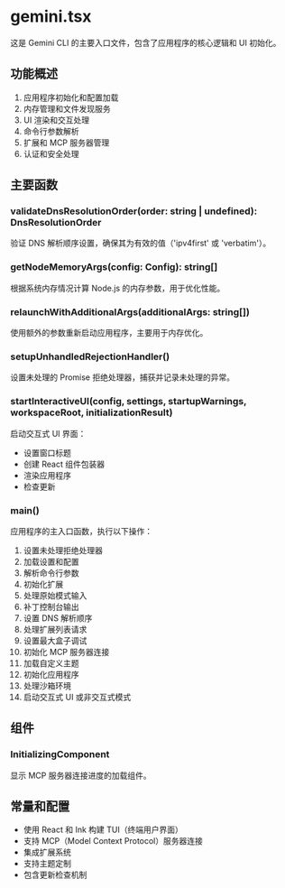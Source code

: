 # gemini.tsx

这是 Gemini CLI 的主要入口文件，包含了应用程序的核心逻辑和 UI 初始化。

## 功能概述

1. 应用程序初始化和配置加载
2. 内存管理和文件发现服务
3. UI 渲染和交互处理
4. 命令行参数解析
5. 扩展和 MCP 服务器管理
6. 认证和安全处理

## 主要函数

### validateDnsResolutionOrder(order: string | undefined): DnsResolutionOrder
验证 DNS 解析顺序设置，确保其为有效的值（'ipv4first' 或 'verbatim'）。

### getNodeMemoryArgs(config: Config): string[]
根据系统内存情况计算 Node.js 的内存参数，用于优化性能。

### relaunchWithAdditionalArgs(additionalArgs: string[])
使用额外的参数重新启动应用程序，主要用于内存优化。

### setupUnhandledRejectionHandler()
设置未处理的 Promise 拒绝处理器，捕获并记录未处理的异常。

### startInteractiveUI(config, settings, startupWarnings, workspaceRoot, initializationResult)
启动交互式 UI 界面：
- 设置窗口标题
- 创建 React 组件包装器
- 渲染应用程序
- 检查更新

### main()
应用程序的主入口函数，执行以下操作：
1. 设置未处理拒绝处理器
2. 加载设置和配置
3. 解析命令行参数
4. 初始化扩展
5. 处理原始模式输入
6. 补丁控制台输出
7. 设置 DNS 解析顺序
8. 处理扩展列表请求
9. 设置最大盒子调试
10. 初始化 MCP 服务器连接
11. 加载自定义主题
12. 初始化应用程序
13. 处理沙箱环境
14. 启动交互式 UI 或非交互式模式

## 组件

### InitializingComponent
显示 MCP 服务器连接进度的加载组件。

## 常量和配置

- 使用 React 和 Ink 构建 TUI（终端用户界面）
- 支持 MCP（Model Context Protocol）服务器连接
- 集成扩展系统
- 支持主题定制
- 包含更新检查机制